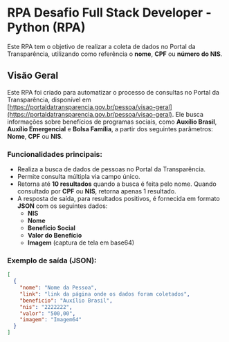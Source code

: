 # RPA Desafio Full Stack Developer - Python (RPA)

Este RPA tem o objetivo de realizar a coleta de dados no Portal da Transparência, utilizando como referência o **nome**, **CPF** ou **número do NIS**.

## Visão Geral

Este RPA foi criado para automatizar o processo de consultas no Portal da Transparência, disponível em [https://portaldatransparencia.gov.br/pessoa/visao-geral](https://portaldatransparencia.gov.br/pessoa/visao-geral). Ele busca informações sobre benefícios de programas sociais, como **Auxílio Brasil**, **Auxílio Emergencial** e **Bolsa Família**, a partir dos seguintes parâmetros: **Nome**, **CPF** ou **NIS**.

### Funcionalidades principais:
- Realiza a busca de dados de pessoas no Portal da Transparência.
- Permite consulta múltipla via campo único.
- Retorna até **10 resultados** quando a busca é feita pelo nome. Quando consultado por **CPF** ou **NIS**, retorna apenas 1 resultado.
- A resposta de saída, para resultados positivos, é fornecida em formato **JSON** com os seguintes dados:
  - **NIS**
  - **Nome**
  - **Benefício Social**
  - **Valor do Benefício**
  - **Imagem** (captura de tela em base64)

### Exemplo de saída (JSON):
```json
[
  {
    "nome": "Nome da Pessoa",
    "link": "link da página onde os dados foram coletados",
    "beneficio": "Auxílio Brasil",
    "nis": "2222222",
    "valor": "500,00",
    "imagem": "Imagem64"
  }
]
